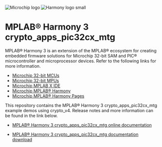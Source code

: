 ﻿![Microchip logo](https://raw.githubusercontent.com/wiki/Microchip-MPLAB-Harmony/Microchip-MPLAB-Harmony.github.io/images/microchip_logo.png)
![Harmony logo small](https://raw.githubusercontent.com/wiki/Microchip-MPLAB-Harmony/Microchip-MPLAB-Harmony.github.io/images/microchip_mplab_harmony_logo_small.png)

# MPLAB® Harmony 3 crypto_apps_pic32cx_mtg

MPLAB® Harmony 3 is an extension of the MPLAB® ecosystem for creating embedded firmware solutions for Microchip 32-bit SAM and PIC® microcontroller and microprocessor devices.  Refer to the following links for more information.

- [Microchip 32-bit MCUs](https://www.microchip.com/design-centers/32-bit)
- [Microchip 32-bit MPUs](https://www.microchip.com/design-centers/32-bit-mpus)
- [Microchip MPLAB X IDE](https://www.microchip.com/mplab/mplab-x-ide)
- [Microchip MPLAB® Harmony](https://www.microchip.com/mplab/mplab-harmony)
- [Microchip MPLAB® Harmony Pages](https://microchip-mplab-harmony.github.io/)

This repository contains the MPLAB® Harmony 3 crypto_apps_pic32cx_mtg example demos using crypto_v4.
Release notes and more information can be found in the link below.

- [MPLAB® Harmony 3 crypto_apps_pic32cx_mtg online documentation](https://onlinedocs.microchip.com/oxy/GUID-09251AF5-BCD7-427A-ACCD-98C7C2FE3879-en-US-2/index.html)


- [MPLAB® Harmony 3 crypto_apps_pic32cx_mtg documentation download](https://onlinedocs.microchip.com/download/GUID-09251AF5-BCD7-427A-ACCD-98C7C2FE3879?type=webhelp)

